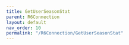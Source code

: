 ```yaml
---
title: GetUserSeasonStat
parent: R6Connection
layout: default
nav_order: 10
permalink: "/R6Connection/GetUserSeasonStat"
---
```


